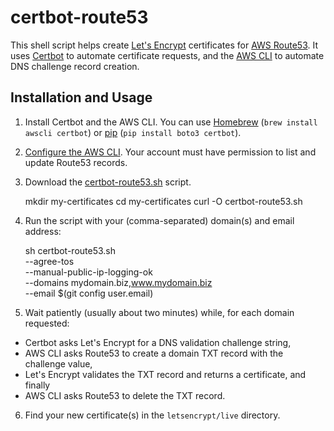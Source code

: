 certbot-route53
===============

This shell script helps create [Let's Encrypt][] certificates for [AWS Route53][]. It uses [Certbot][] to automate certificate requests, and the [AWS CLI][] to automate DNS challenge record creation.

Installation and Usage
----------------------

1. Install Certbot and the AWS CLI. You can use [Homebrew][] (`brew install awscli certbot`) or [pip][] (`pip install boto3 certbot`).

2. [Configure the AWS CLI][]. Your account must have permission to list and update Route53 records.

3. Download the [certbot-route53.sh][] script.

    mkdir my-certificates
    cd my-certificates
    curl -O certbot-route53.sh

4. Run the script with your (comma-separated) domain(s) and email address:

    sh certbot-route53.sh \
      --agree-tos \
      --manual-public-ip-logging-ok \
      --domains mydomain.biz,www.mydomain.biz \
      --email $(git config user.email)

5. Wait patiently (usually about two minutes) while, for each domain requested:

  - Certbot asks Let's Encrypt for a DNS validation challenge string,
  - AWS CLI asks Route53 to create a domain TXT record with the challenge value,
  - Let's Encrypt validates the TXT record and returns a certificate, and finally
  - AWS CLI asks Route53 to delete the TXT record.

6. Find your new certificate(s) in the `letsencrypt/live` directory.

[AWS Route53]: https://aws.amazon.com/route53
[Let's Encrypt]: https://letsencrypt.org
[Certbot]: https://certbot.eff.org
[AWS CLI]: https://aws.amazon.com/cli/
[Homebrew]: https://brew.sh/
[pip]: https://pypi.python.org/pypi/pip
[certbot-route53.sh]: https://cdn.rawgit.com/jed/certbot-route53/393a981f/certbot-route53.sh
[Configure the AWS CLI]: http://docs.aws.amazon.com/cli/latest/userguide/cli-chap-getting-started.html